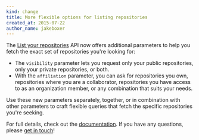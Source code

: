 ```yaml
---
kind: change
title: More flexible options for listing repositories
created_at: 2015-07-22
author_name: jakeboxer
---
```


The [List your repositories][list-your-repos] API now offers additional parameters to help you fetch the exact set of repositories you're looking for:

- The `visibility` parameter lets you request only your public repositories, only your private repositories, or both.
- With the `affiliation` parameter, you can ask for repositories you own, repositories where you are a collaborator, repositories you have access to as an organization member, or any combination that suits your needs.

Use these new parameters separately, together, or in combination with other parameters to craft flexible queries that fetch the specific repositories you're seeking.

For full details, check out the [documentation][list-your-repos]. If you have any questions, please [get in touch][contact]!

[list-your-repos]: /v3/repos/#list-your-repositories
[contact]: https://github.com/contact?form[subject]=List+your+repositories+API
